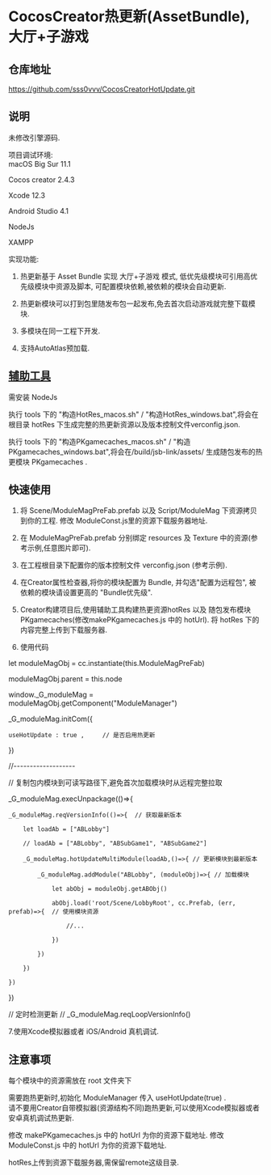 



CocosCreator热更新(AssetBundle),大厅+子游戏
========

仓库地址
---------
https://github.com/sss0vvv/CocosCreatorHotUpdate.git


说明
--------
未修改引擎源码.

项目调试环境:  
macOS Big Sur 11.1

Cocos creator 2.4.3 

Xcode 12.3

Android Studio 4.1

NodeJs

XAMPP


实现功能:
1. 热更新基于 Asset Bundle 实现 大厅+子游戏 模式,
   低优先级模块可引用高优先级模块中资源及脚本,
   可配置模块依赖,被依赖的模块会自动更新.

2. 热更新模块可以打到包里随发布包一起发布,免去首次启动游戏就完整下载模块.

3. 多模块在同一工程下开发.

4. 支持AutoAtlas预加载.



[辅助工具](https://github.com/sss0vvv/CocosCreatorHotUpdate/tree/master/tools)
--------
需安装 NodeJs

执行 tools 下的 "构造HotRes_macos.sh" / "构造HotRes_windows.bat",将会在根目录 hotRes 下生成完整的热更新资源以及版本控制文件verconfig.json.

执行 tools 下的 "构造PKgamecaches_macos.sh" / "构造PKgamecaches_windows.bat",将会在/build/jsb-link/assets/
生成随包发布的热更模块 PKgamecaches .



快速使用
--------
1. 将 Scene/ModuleMagPreFab.prefab 以及 Script/ModuleMag 下资源拷贝到你的工程.
   修改 ModuleConst.js里的资源下载服务器地址.

2. 在 ModuleMagPreFab.prefab 分别绑定 resources 及 Texture 中的资源(参考示例,任意图片即可).

3. 在工程根目录下配置你的版本控制文件 verconfig.json (参考示例).

4. 在Creator属性检查器,将你的模块配置为 Bundle, 并勾选"配置为远程包", 被依赖的模块请设置更高的 "Bundle优先级".

5. Creator构建项目后,使用辅助工具构建热更资源hotRes 以及 随包发布模块PKgamecaches(修改makePKgamecaches.js 中的 hotUrl). 
	将 hotRes 下的内容完整上传到下载服务器.

6. 使用代码

let moduleMagObj    = cc.instantiate(this.ModuleMagPreFab)

moduleMagObj.parent = this.node  

window._G_moduleMag = moduleMagObj.getComponent("ModuleManager")  

_G_moduleMag.initCom({

    useHotUpdate : true ,     // 是否启用热更新 
    
}) 

//-------------------

// 复制包内模块到可读写路径下,避免首次加载模块时从远程完整拉取

_G_moduleMag.execUnpackage(()=>{

    _G_moduleMag.reqVersionInfo(()=>{  // 获取最新版本
    
        let loadAb = ["ABLobby"]
	
        // loadAb = ["ABLobby", "ABSubGame1", "ABSubGame2"]
	
        _G_moduleMag.hotUpdateMultiModule(loadAb,()=>{ // 更新模块到最新版本
	
            _G_moduleMag.addModule("ABLobby", (moduleObj)=>{ // 加载模块
	    
                let abObj = moduleObj.getABObj()
		
                abObj.load('root/Scene/LobbyRoot', cc.Prefab, (err, prefab)=>{  // 使用模块资源 
		
    				//...
				
                }) 
		
            })
	    
        })
	
    })
    
})

// 定时检测更新
// _G_moduleMag.reqLoopVersionInfo()

7.使用Xcode模拟器或者 iOS/Android 真机调试.



注意事项
-------
每个模块中的资源需放在 root 文件夹下

需要跑热更新时,初始化 ModuleManager 传入 useHotUpdate(true) .  
请不要用Creator自带模拟器(资源结构不同)跑热更新,可以使用Xcode模拟器或者安卓真机调试热更新.

修改 makePKgamecaches.js 中的 hotUrl 为你的资源下载地址.
修改 ModuleConst.js 中的 hotUrl 为你的资源下载地址.

hotRes上传到资源下载服务器,需保留remote这级目录.

